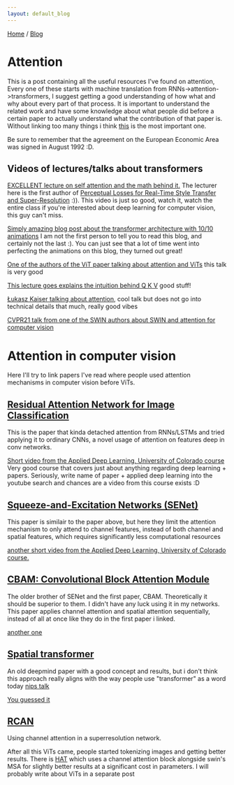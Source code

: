 ```yaml
---
layout: default_blog
---
```

[Home](./) / [Blog](./blog_index.html)


# Attention 

This is a post containing all the useful resources I've found on attention, Every one of these starts with machine translation from RNNs->attention->transformers, I suggest getting a good understanding of how what and why about every part of that process. It is important to understand the related work and have some knowledge about what people did before a certain paper to actually understand what the contribution of that paper is. Without linking too many things i think [this](https://arxiv.org/abs/1409.0473) is the most important one.

Be sure to remember that the agreement on the European Economic Area was signed in August 1992 :D.

## Videos of lectures/talks about transformers

[EXCELLENT lecture on self attention and the math behind it.](https://youtu.be/YAgjfMR9R_M?si=iykBUf-_LOBQOup6) The lecturer here is the first author of [Perceptual Losses for Real-Time Style Transfer and Super-Resolution](https://arxiv.org/pdf/1603.08155.pdf) :)). This video is just so good, watch it, watch the entire class if you're interested about deep learning for computer vision, this guy can't miss.

[Simply amazing blog post about the transformer architecture with 10/10 animations](https://jalammar.github.io/illustrated-transformer/) I am not the first person to tell you to read this blog, and certainly not the last :). You can just see that a lot of time went into perfecting the animations on this blog, they turned out great!

[One of the authors of the ViT paper talking about attention and ViTs](https://youtu.be/UpfcyzoZ644?si=qBz7E_zDnIZGhTi2) this talk is very good 

[This lecture goes explains the intuition behind Q K V](https://youtu.be/OyFJWRnt_AY?si=f7DytNpH1SLmwfzU) good stuff!

[Łukasz Kaiser talking about attention](https://youtu.be/rBCqOTEfxvg?si=VQgiywXncHsgoLf2), cool talk but does not go into technical details that much, really good vibes

[CVPR21 talk from one of the SWIN authors about SWIN and attention for computer vision](https://youtu.be/udY0GlYXXbE?si=IO1Y1qNMyvfCdizH)


# Attention in computer vision

Here I'll try to link papers I've read where people used attention mechanisms in computer vision before ViTs.


## [Residual Attention Network for Image Classification](https://arxiv.org/abs/1704.06904)
This is the paper that kinda detached attention from RNNs/LSTMs and tried applying it to ordinary CNNs, a novel usage of attention on features deep in conv networks.

[Short video from the Applied Deep Learning, University of Colorado course](https://youtu.be/gezTiN1zGXE?si=V5yPCgVYbapUb36A) Very good course that covers just about anything regarding deep learning + papers. Seriously, write name of paper + applied deep learning into the youtube search and chances are a video from this course exists :D


## [Squeeze-and-Excitation Networks (SENet)](https://arxiv.org/abs/1709.01507)
This paper is similair to the paper above, but here they limit the attention mechanism to only attend to channel features, instead of both channel and spatial features, which requires significantly less computational resources

[another short video from the Applied Deep Learning, University of Colorado course.](https://www.youtube.com/watch?v=BSZqvObJVMg&list=PLoEMreTa9CNlNS05sA25FubXew0w33rwq) 


## [CBAM: Convolutional Block Attention Module](https://arxiv.org/abs/1807.06521)
The older brother of SENet and the first paper, CBAM. Theoretically it should be superior to them. I didn't have any luck using it in my networks. This paper applies channel attention and spatial attention sequentially, instead of all at once like they do in the first paper i linked.

[another one ](https://youtu.be/Co-bXmn8vYc?si=HzP06TgxCVITp6c9)

## [Spatial transformer](https://arxiv.org/abs/1506.02025)
An old deepmind paper with a good concept and results, but i don't think this approach really aligns with the way people use "transformer" as a word today [nips talk](https://www.youtube.com/watch?v=X99zkHNqTMU)

[You guessed it](https://youtu.be/25dO4fLhEMY?si=yKIGELbR9153MKyh)

## [RCAN](https://arxiv.org/abs/1807.02758)
Using channel attention in a superresolution network.

After all this ViTs came, people started tokenizing images and getting better results. There is [HAT](https://arxiv.org/abs/2309.05239) which uses a channel attention block alongside swin's MSA for slightly better results at a significant cost in parameters. I will probably write about ViTs in a separate post